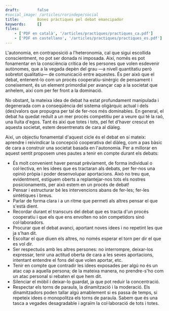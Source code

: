 ```yaml
---
draft:        false
#social_image: /articles/rorindepe/social
title:        Bones pràctiques pel debat emancipador
keywords:     []
files:
    - ['PDF en català', '/articles/practiques/practiques_ca.pdf']
    - ['PDF en castellano', '/articles/practiques/practiques_es.pdf']
---
```


L'autonomia, en contraposició a l'heteronomia, cal que sigui escollida conscientment, no pot ser donada ni imposada. Així, només es pot fonamentar en la consciència crítica de les persones que volen esdevenir autònomes, que a la vegada depèn del grau &mdash;a nivell quantitatiu però sobretot qualitatiu&mdash; de comunicació entre aquestes. És per això que el debat, entenent-lo com un procés cooperatiu-sinèrgic de pensament i coneixement, és un element primordial per avançar cap a la societat que anhelem, així com per fer front a la dominació.

No obstant, la mateixa idea de debat ha estat profundament manipulada i degenerada com a conseqüència del sistema oligàrquic actual i dels (des)valors que propugna per tal de fer-nos més dominables. En general, el debat ha quedat reduït a un mer procés competitiu per a veure qui té la raó, una lluita d'egos. Tant és així que totes i tots, pel fet d'haver crescut en  aquesta societat, estem  desentrenats de cara al diàleg.

Així, un objectiu fonamental d'aquest cicle és el debat en sí mateix: aprendre i reivindicar la concepció cooperativa del diàleg, com a pas bàsic de cara a construir una societat basada en l'autonomia. Per a millorar en aquest sentit proposem unes pautes a tenir en compte durant els debats:

* És molt convenient haver pensat prèviament, de forma individual o col·lectiva, en les idees que es tractaran als debats, per fer-nos una opinió pròpia i poder desenvolupar aportacions. Això no treu que, evidentment, estiguem oberts a replantejar-nos tots els nostres posicionaments, per això estem en un procés de debat! 
* Pensar i estructurar bé les intervencions abans de fer-les; fer-les sintètiques i breus.
* Parlar de forma clara i a un ritme que permeti als altres pensar el que s'està dient.
* Recordar durant el transcurs del debat que es tracta d'un procés cooperatiu i que els que ens envolten no són competidors sinó col·laboradors.
* Procurar que el debat avanci, aportant noves idees i no repetint les que ja s'han dit.
* Escoltar el que diuen els altres, no només esperar el torn per dir el que   es vol dir.
* Ser respectuós amb les altres persones: no interrompre, deixar-los expressar, tenir una actitud oberta de cara a les seves aportacions, intentant entendre el fons del que volen aportar, etc.
* Tenir en compte que contradir les idees exposades per algú no és un atac cap a aquella persona; de la mateixa manera, no prendre-s'ho com un atac personal si rebaten el que hem dit.
* Silenciar el mòbil i deixar-lo guardat, ja que pot reduir  la concentració.
* Respectar els torns de paraula, la dinamització i la moderació. Els dinamitzadors poden tallar algú amablement si es passa de temps, si repeteix idees o monopolitza els torns de paraula. Sabem que és una tasca a vegades desagradable i agraïm la col·laboració de tots i totes.
